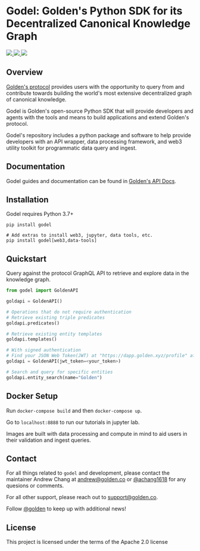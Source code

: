 # Godel: Golden's Python SDK for its Decentralized Canonical Knowledge Graph

<a href="https://pypi.org/project/godel" target="_blank">
    <img src="https://img.shields.io/pypi/v/godel?logo=pypi">
</a>
<a href="https://github.com/goldenrecursion/godel/tree/master/.github/workflows" target="_blank">
    <img src="https://img.shields.io/github/workflow/status/goldenrecursion/godel/Docker%20Compose%20CI?logo=github">
</a>
<a href="https://github.com/goldenrecursion/godel/blob/master/LICENSE" target="_blank">
    <img src="https://img.shields.io/github/license/goldenrecursion/godel?logo=open-source-initiative">
</a>

## Overview

[Golden's protocol](https://golden.xyz/) provides users with the opportunity to query from and contribute towards building the world's most extensive decentralized graph of canonical knowledge.

Godel is Golden's open-source Python SDK that will provide developers and agents with the tools and means to build applications and extend Golden's protocol.

Godel's repository includes a python package and software to help provide developers with an API wrapper, data processing framework, and web3 utility toolkit for programmatic data query and ingest.

## Documentation

Godel guides and documentation can be found in [Golden's API Docs](htts://docs.golden.xyz).

## Installation

Godel requires Python 3.7+

```
pip install godel

# Add extras to install web3, jupyter, data tools, etc.
pip install godel[web3,data-tools]
```

## Quickstart

Query against the protocol GraphQL API to retrieve and explore data in the knowledge graph.

```python
from godel import GoldenAPI

goldapi = GoldenAPI()

# Operations that do not require authentication
# Retrieve existing triple predicates
goldapi.predicates()

# Retrieve existing entity templates 
goldapi.templates()

# With signed authentication
# Find your JSON Web Token(JWT) at "https://dapp.golden.xyz/profile" after signing in
goldapi = GoldenAPI(jwt_token=<your_token>)

# Search and query for specific entities
goldapi.entity_search(name="Golden")
```

## Docker Setup

Run `docker-compose build` and then `docker-compose up`.

Go to `localhost:8888` to run our tutorials in jupyter lab.

Images are built with data processing and compute in mind to aid users in their validation and ingest queries.

## Contact

For all things related to `godel` and development, please contact the maintainer Andrew Chang at andrew@golden.co or [@achang1618](https://twitter.com/achang1618) for any quesions or comments.

For all other support, please reach out to support@golden.co.

Follow [@golden](https://twitter.com/Golden) to keep up with additional news!

## License

This project is licensed under the terms of the Apache 2.0 license